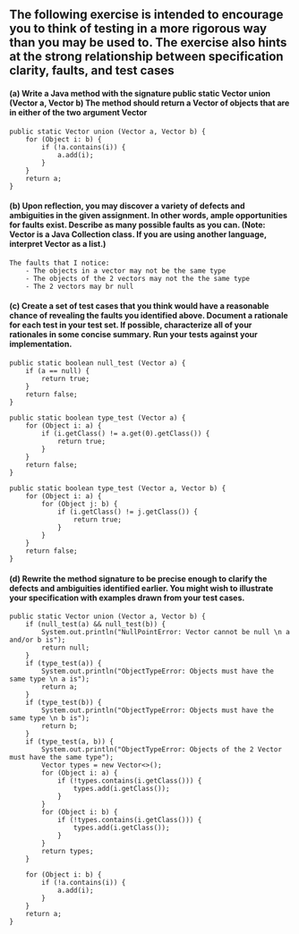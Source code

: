 ## The following exercise is intended to encourage you to think of testing in a more rigorous way than you may be used to. The exercise also hints at the strong relationship between specification clarity, faults, and test cases

#### (a) Write a Java method with the signature public static Vector union (Vector a, Vector b) The method should return a Vector of objects that are in either of the two argument Vector

    public static Vector union (Vector a, Vector b) {
        for (Object i: b) {
            if (!a.contains(i)) {
                a.add(i);
            }
        }
        return a;
    }


#### (b) Upon reflection, you may discover a variety of defects and ambiguities in the given assignment. In other words, ample opportunities for faults exist. Describe as many possible faults as you can. (Note: Vector is a Java Collection class. If you are using another language, interpret Vector as a list.)

    The faults that I notice:
        - The objects in a vector may not be the same type
        - The objects of the 2 vectors may not the the same type
        - The 2 vectors may br null


#### (c) Create a set of test cases that you think would have a reasonable chance of revealing the faults you identified above. Document a rationale for each test in your test set. If possible, characterize all of your rationales in some concise summary. Run your tests against your implementation.

    public static boolean null_test (Vector a) {
        if (a == null) {
            return true;
        }
        return false;
    }

    public static boolean type_test (Vector a) {
        for (Object i: a) {
            if (i.getClass() != a.get(0).getClass()) {
                return true;
            }
        }
        return false;
    }

    public static boolean type_test (Vector a, Vector b) {
        for (Object i: a) {
            for (Object j: b) {
                if (i.getClass() != j.getClass()) {
                    return true;
                }
            }
        }
        return false;
    }

#### (d) Rewrite the method signature to be precise enough to clarify the defects and ambiguities identified earlier. You might wish to illustrate your specification with examples drawn from your test cases.

    public static Vector union (Vector a, Vector b) {
        if (null_test(a) && null_test(b)) {
            System.out.println("NullPointError: Vector cannot be null \n a and/or b is");
            return null;
        } 
        if (type_test(a)) {
            System.out.println("ObjectTypeError: Objects must have the same type \n a is");
            return a;
        }
        if (type_test(b)) {
            System.out.println("ObjectTypeError: Objects must have the same type \n b is");
            return b;
        }
        if (type_test(a, b)) {
            System.out.println("ObjectTypeError: Objects of the 2 Vector must have the same type");
            Vector types = new Vector<>();
            for (Object i: a) {
                if (!types.contains(i.getClass())) {
                    types.add(i.getClass());
                }
            }
            for (Object i: b) {
                if (!types.contains(i.getClass())) {
                    types.add(i.getClass());
                }
            }
            return types;
        }

        for (Object i: b) {
            if (!a.contains(i)) {
                a.add(i);
            }
        }
        return a;
    }
